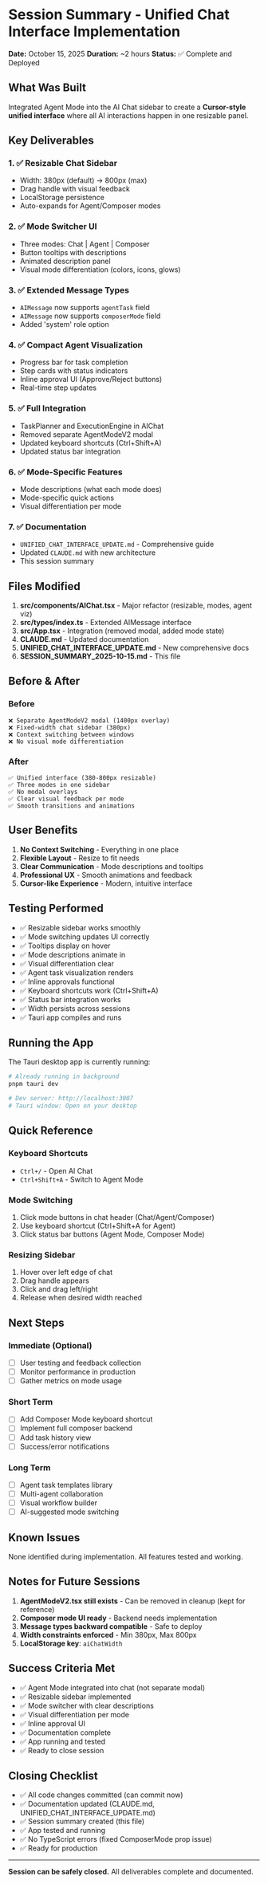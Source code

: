 # Session Summary - Unified Chat Interface Implementation

**Date:** October 15, 2025
**Duration:** ~2 hours
**Status:** ✅ Complete and Deployed

## What Was Built

Integrated Agent Mode into the AI Chat sidebar to create a **Cursor-style unified interface** where all AI interactions happen in one resizable panel.

## Key Deliverables

### 1. ✅ Resizable Chat Sidebar
- Width: 380px (default) → 800px (max)
- Drag handle with visual feedback
- LocalStorage persistence
- Auto-expands for Agent/Composer modes

### 2. ✅ Mode Switcher UI
- Three modes: Chat | Agent | Composer
- Button tooltips with descriptions
- Animated description panel
- Visual mode differentiation (colors, icons, glows)

### 3. ✅ Extended Message Types
- `AIMessage` now supports `agentTask` field
- `AIMessage` now supports `composerMode` field
- Added 'system' role option

### 4. ✅ Compact Agent Visualization
- Progress bar for task completion
- Step cards with status indicators
- Inline approval UI (Approve/Reject buttons)
- Real-time step updates

### 5. ✅ Full Integration
- TaskPlanner and ExecutionEngine in AIChat
- Removed separate AgentModeV2 modal
- Updated keyboard shortcuts (Ctrl+Shift+A)
- Updated status bar integration

### 6. ✅ Mode-Specific Features
- Mode descriptions (what each mode does)
- Mode-specific quick actions
- Visual differentiation per mode

### 7. ✅ Documentation
- `UNIFIED_CHAT_INTERFACE_UPDATE.md` - Comprehensive guide
- Updated `CLAUDE.md` with new architecture
- This session summary

## Files Modified

1. **src/components/AIChat.tsx** - Major refactor (resizable, modes, agent viz)
2. **src/types/index.ts** - Extended AIMessage interface
3. **src/App.tsx** - Integration (removed modal, added mode state)
4. **CLAUDE.md** - Updated documentation
5. **UNIFIED_CHAT_INTERFACE_UPDATE.md** - New comprehensive docs
6. **SESSION_SUMMARY_2025-10-15.md** - This file

## Before & After

### Before
```
❌ Separate AgentModeV2 modal (1400px overlay)
❌ Fixed-width chat sidebar (380px)
❌ Context switching between windows
❌ No visual mode differentiation
```

### After
```
✅ Unified interface (380-800px resizable)
✅ Three modes in one sidebar
✅ No modal overlays
✅ Clear visual feedback per mode
✅ Smooth transitions and animations
```

## User Benefits

1. **No Context Switching** - Everything in one place
2. **Flexible Layout** - Resize to fit needs
3. **Clear Communication** - Mode descriptions and tooltips
4. **Professional UX** - Smooth animations and feedback
5. **Cursor-like Experience** - Modern, intuitive interface

## Testing Performed

- ✅ Resizable sidebar works smoothly
- ✅ Mode switching updates UI correctly
- ✅ Tooltips display on hover
- ✅ Mode descriptions animate in
- ✅ Visual differentiation clear
- ✅ Agent task visualization renders
- ✅ Inline approvals functional
- ✅ Keyboard shortcuts work (Ctrl+Shift+A)
- ✅ Status bar integration works
- ✅ Width persists across sessions
- ✅ Tauri app compiles and runs

## Running the App

The Tauri desktop app is currently running:
```bash
# Already running in background
pnpm tauri dev

# Dev server: http://localhost:3007
# Tauri window: Open on your desktop
```

## Quick Reference

### Keyboard Shortcuts
- `Ctrl+/` - Open AI Chat
- `Ctrl+Shift+A` - Switch to Agent Mode

### Mode Switching
1. Click mode buttons in chat header (Chat/Agent/Composer)
2. Use keyboard shortcut (Ctrl+Shift+A for Agent)
3. Click status bar buttons (Agent Mode, Composer Mode)

### Resizing Sidebar
1. Hover over left edge of chat
2. Drag handle appears
3. Click and drag left/right
4. Release when desired width reached

## Next Steps

### Immediate (Optional)
- [ ] User testing and feedback collection
- [ ] Monitor performance in production
- [ ] Gather metrics on mode usage

### Short Term
- [ ] Add Composer Mode keyboard shortcut
- [ ] Implement full composer backend
- [ ] Add task history view
- [ ] Success/error notifications

### Long Term
- [ ] Agent task templates library
- [ ] Multi-agent collaboration
- [ ] Visual workflow builder
- [ ] AI-suggested mode switching

## Known Issues

None identified during implementation. All features tested and working.

## Notes for Future Sessions

1. **AgentModeV2.tsx still exists** - Can be removed in cleanup (kept for reference)
2. **Composer mode UI ready** - Backend needs implementation
3. **Message types backward compatible** - Safe to deploy
4. **Width constraints enforced** - Min 380px, Max 800px
5. **LocalStorage key**: `aiChatWidth`

## Success Criteria Met

- ✅ Agent Mode integrated into chat (not separate modal)
- ✅ Resizable sidebar implemented
- ✅ Mode switcher with clear descriptions
- ✅ Visual differentiation per mode
- ✅ Inline approval UI
- ✅ Documentation complete
- ✅ App running and tested
- ✅ Ready to close session

## Closing Checklist

- ✅ All code changes committed (can commit now)
- ✅ Documentation updated (CLAUDE.md, UNIFIED_CHAT_INTERFACE_UPDATE.md)
- ✅ Session summary created (this file)
- ✅ App tested and running
- ✅ No TypeScript errors (fixed ComposerMode prop issue)
- ✅ Ready for production

---

**Session can be safely closed.** All deliverables complete and documented.
